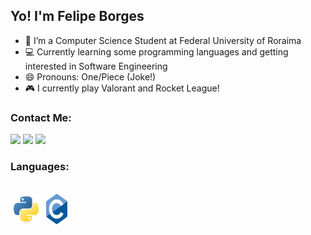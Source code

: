 ## Yo! I'm Felipe Borges

- 🔭 I’m a Computer Science Student at Federal University of Roraima
- 💻 Currently learning some programming languages and getting interested in Software Engineering
- 😄 Pronouns: One/Piece (Joke!)
- 🎮 I currently play Valorant and Rocket League!

### Contact Me:
<div> 
  <a href="https://instagram.com/eae_flipi" target="_blank"><img src="https://img.shields.io/badge/-Instagram-%23B92B27?style=for-the-badge&logo=instagram&logoColor=white" target="_blank"></a>
  <a href="https://twitter.com/f3ripe" target="_blank"><img src="https://img.shields.io/badge/Twitter-1DA1F2?style=for-the-badge&logo=twitter&logoColor=white" target="_blank"></a>
  <a href = "mailto:felipersousab@gmail.com"><img src="https://img.shields.io/badge/-Gmail-%23333?style=for-the-badge&logo=gmail&logoColor=white" target="_blank"></a>
<div> 

### Languages:
<div style="display: inline_block"><br>
  <img align="center" alt="Felipe-Python" height="50" width="50" src="https://raw.githubusercontent.com/devicons/devicon/master/icons/python/python-original.svg">
  <img align="center" alt="Felipe-C" height="50" width="40" src="https://raw.githubusercontent.com/devicons/devicon/master/icons/c/c-original.svg">
</div>
